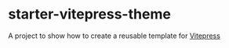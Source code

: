 # starter-vitepress-theme

A project to show how to create a reusable template for [Vitepress](https://vitepress.dev)
